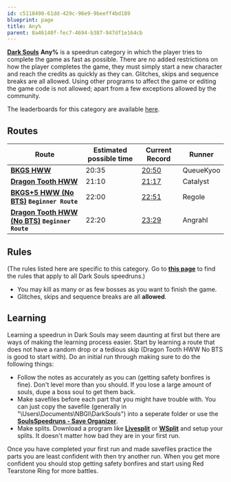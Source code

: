 ```yaml
---
id: c5118498-61dd-429c-98e9-9beeff4bd189
blueprint: page
title: Any%
parent: 8a46140f-fec7-4694-b387-947df1e164cb
---
```

[**Dark Souls**](/darksouls)                                                                                                                                                                                                                                                                **Any%** is a speedrun category in which the player tries to complete the game as fast as possible. There are no added restrictions on how the player completes the game, they must simply start a new character and reach the credits as quickly as they can. Glitches, skips and sequence breaks are all allowed. Using other programs to affect the game or editing the game code is not allowed; apart from a few exceptions allowed by the community.

The leaderboards for this category are available [here](//speedrun.com/darksouls).

## Routes

| Route | Estimated possible time | Current Record | Runner |
| --- | --- | --- | --- |
| [**BKGS HWW**](/darksouls/black-knight-greatsword-any) | 20:35 | [20:50](https://www.youtube.com/watch?v=CDXK2MPgcqA) | QueueKyoo |
| [**Dragon Tooth HWW**](//pastebin.com/pt1bQf1P) | 21:10 | [21:17](https://www.twitch.tv/videos/810669722) | Catalyst |
| [**BKGS+5 HWW (No BTS)**](//pastebin.com/z60WfZHz)                                                                **`Beginner Route`** | 22:00 | [22:51](https://youtu.be/ZEw_idEKImA?si=iKu0Nxg-CTxhpEzl) | Regole |
| [**Dragon Tooth HWW (No BTS)**](//pastebin.com/rvETudBj)                                                                **`Beginner Route`** | 22:20 | [23:29](https://youtu.be/w-h-rLkOc14) | Angrahl |

## Rules

(The rules listed here are specific to this category. Go to [**this page**](/darksouls#rules) to find the rules that apply to all Dark Souls speedruns.)

- You may kill as many or as few bosses as you want to finish the game.
- Glitches, skips and sequence breaks are all **allowed**.

## Learning

Learning a speedrun in Dark Souls may seem daunting at first but there are ways of making the learning process easier. Start by learning a route that does not have a random drop or a tedious skip (Dragon Tooth HWW No BTS is good to start with). Do an initial run through making sure to do the following things:

- Follow the notes as accurately as you can (getting safety bonfires is fine). Don't level more than you should. If you lose a large amount of souls, dupe a boss soul to get them back.
- Make savefiles before each part that you might have trouble with. You can just copy the savefile (generally in "\Users<YourName>\Documents\NBGI\DarkSouls<Username>") into a seperate folder or use the [**SoulsSpeedruns - Save Organizer**](https://github.com/Kahmul/SoulsSpeedruns-Save-Organizer).
- Make splits. Download a program like [**Livesplit**](//livesplit.org/) or [**WSplit**](//www.mediafire.com/download/x6e6g8d0m5daa3q/WSplit+1.5.2.zip) and setup your splits. It doesn't matter how bad they are in your first run.

Once you have completed your first run and made savefiles practice the parts you are least confident with then try another run. When you get more confident you should stop getting safety bonfires and start using Red Tearstone Ring for more battles.
